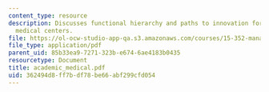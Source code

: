 ```yaml
---
content_type: resource
description: Discusses functional hierarchy and paths to innovation for the academic
  medical centers.
file: https://ol-ocw-studio-app-qa.s3.amazonaws.com/courses/15-352-managing-innovation-emerging-trends-spring-2005/362494d8ff7bdf78be66abf299cfd054_academic_medical.pdf
file_type: application/pdf
parent_uid: 85b33ea9-7271-323b-e674-6ae4183b0435
resourcetype: Document
title: academic_medical.pdf
uid: 362494d8-ff7b-df78-be66-abf299cfd054
---
```

